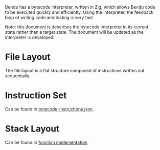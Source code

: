 Bendu has a bytecode interpreter, written in Zig, which allows Bendu code to be
executed quickly and efficiently. Using the interpreter, the feedback loop of
writing code and testing is very fast.

Note: this document is describes the bytecode interpreter in its current state
rather than a target state. The document will be updated as the interpreter is
developed.

# File Layout

The file layout is a flat structure composed of instructions written out
sequentially.

# Instruction Set

Can be found in [bytecode-instructions.json](bytecode-instructions.json).

# Stack Layout

Can be found in [function implementation](function-implementation.md).
